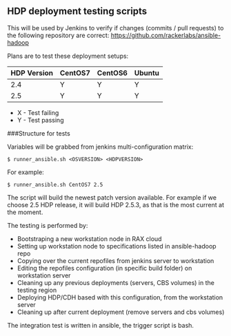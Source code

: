 ## HDP deployment testing scripts

This will be used by Jenkins to verify if changes (commits / pull requests) to the following repository are correct:
https://github.com/rackerlabs/ansible-hadoop

Plans are to test these deployment setups:


| HDP Version  | CentOS7 | CentOS6 | Ubuntu |
| ------------ | ------- | ------ | ------- |
| 2.4  | Y  | Y  | Y  |
| 2.5  | Y  | Y  | Y  |


* X - Test failing
* Y - Test passing


###Structure for tests

Variables will be grabbed from jenkins multi-configuration matrix:

```
$ runner_ansible.sh <OSVERSION> <HDPVERSION>
```


For example:

```
$ runner_ansible.sh CentOS7 2.5
```

The script will build the newest patch version available. For example if we choose 2.5 HDP release, it will build HDP 2.5.3, as that is the most current at the moment.


The testing is performed by: 
* Bootstraping a new workstation node in RAX cloud
* Setting up workstation node to specifications listed in ansible-hadoop repo
* Copying over the current repofiles from jenkins server to workstation
* Editing the repofiles configuration (in specific build folder) on workstation server
* Cleaning up any previous deployments (servers, CBS volumes) in the testing region
* Deploying HDP/CDH based with this configuration, from the workstation server
* Cleaning up after current deployment (remove servers and cbs volumes)

The integration test is written in ansible, the trigger script is bash.


